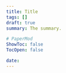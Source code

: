 ```yaml
---
title: Title
tags: []
draft: true
summary: The summary.

# PaperMod
ShowToc: false
TocOpen: false

date: 
---
```


